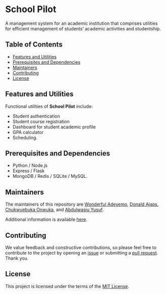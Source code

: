 # School Pilot
A management system for an academic institution that comprises utilities for efficient management of students’ academic activities and studentship.

## Table of Contents
* [Features and Utilities](#features-and-utilities)
* [Prerequisites and Dependencies](#prerequisites-and-dependencies)
* [Maintainers](#maintainers)
* [Contributing](#contributing)
* [License](#license)

## Features and Utilities
Functional utilities of **School Pilot** include:
* Student authentication
* Student course registration
* Dashboard for student academic profile
* GPA calculator
* Scheduling.

## Prerequisites and Dependencies
* Python / Node.js
* Express / Flask
* MongoDB / Redis / SQLite / MySQL.

## Maintainers
The maintainers of this repository are [Wonderful Adeyemo](https://github.com/Dev-wonderful), [Donald Ajaps](https://github.com/adobki), [Chukwuebuka Onwuka](https://github.com/Nathan-88), and  [Abdulwasiu Yusuf](https://github.com/Yusuf-R).

Additional information is available [here](../../graphs/contributors).

## Contributing
We value feedback and constructive contributions, so please feel free to contribute to the project by opening an [issue](../../issues) or submitting a [pull request](../../pulls). Thank you.

## License
This project is licensed under the terms of the [MIT License](./LICENSE).
